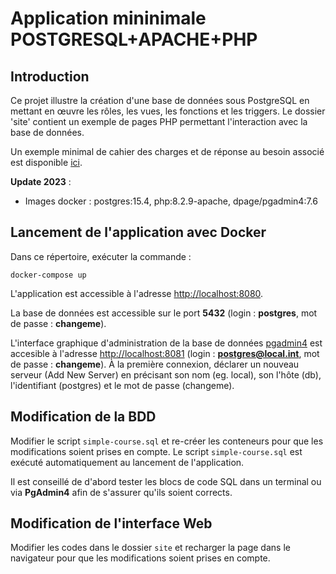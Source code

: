 Application mininimale POSTGRESQL+APACHE+PHP
=========

Introduction
---------------

Ce projet illustre la création d'une base de données sous PostgreSQL en mettant en œuvre les rôles, les vues, les fonctions et les triggers.
Le dossier 'site' contient un exemple de pages PHP permettant l'interaction avec la base de données.

Un exemple minimal de cahier des charges et de réponse au besoin associé est disponible [ici](./CDC.md).

**Update 2023** : 
- Images docker : postgres:15.4, php:8.2.9-apache, dpage/pgadmin4:7.6

Lancement de l'application avec Docker
---------------

Dans ce répertoire, exécuter la commande :
```
docker-compose up
```

L'application est accessible à l'adresse [http://localhost:8080](http://localhost:8080). 

La base de données est accessible sur le port **5432** (login : **postgres**, mot de passe : **changeme**).

L'interface graphique d'administration de la base de données [pgadmin4](https://www.pgadmin.org/) est accesible à l'adresse [http://localhost:8081](http://localhost:8081) (login : **postgres@local.int**, mot de passe : **changeme**). À la première connexion, déclarer un nouveau serveur (Add New Server) en précisant son nom (eg. local), son l'hôte (db), l'identifiant (postgres) et le mot de passe (changeme).

Modification de la BDD
---------------

Modifier le script `simple-course.sql` et re-créer les conteneurs pour que les modifications soient prises en compte. 
Le script `simple-course.sql` est exécuté automatiquement au lancement de l'application.

Il est conseillé de d'abord tester les blocs de code SQL dans un terminal ou via **PgAdmin4** afin de s'assurer qu'ils soient corrects.


Modification de l'interface Web
---------------

Modifier les codes dans le dossier `site` et recharger la page dans le navigateur pour que les modifications soient prises en compte.